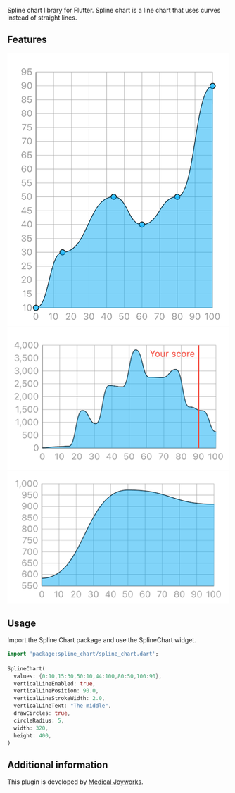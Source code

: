 <!-- 
This README describes the package. If you publish this package to pub.dev,
this README's contents appear on the landing page for your package.

For information about how to write a good package README, see the guide for
[writing package pages](https://dart.dev/guides/libraries/writing-package-pages). 

For general information about developing packages, see the Dart guide for
[creating packages](https://dart.dev/guides/libraries/create-library-packages)
and the Flutter guide for
[developing packages and plugins](https://flutter.dev/developing-packages). 
-->

Spline chart library for Flutter. Spline chart is a line chart that uses curves instead of straight lines.

## Features

![Screenshot 1](https://raw.githubusercontent.com/medicaljoyworks/spline_chart/main/doc/images/screenshot1.png)
![Screenshot 2](https://raw.githubusercontent.com/medicaljoyworks/spline_chart/main/doc/images/screenshot2.png)
![Screenshot 3](https://raw.githubusercontent.com/medicaljoyworks/spline_chart/main/doc/images/screenshot3.png)

## Usage

Import the Spline Chart package and use the SplineChart widget.

```dart
import 'package:spline_chart/spline_chart.dart';

SplineChart(
  values: {0:10,15:30,50:10,44:100,80:50,100:90},
  verticalLineEnabled: true,
  verticalLinePosition: 90.0,
  verticalLineStrokeWidth: 2.0,
  verticalLineText: "The middle",
  drawCircles: true,
  circleRadius: 5,
  width: 320,
  height: 400,
)
```

## Additional information

This plugin is developed by [Medical Joyworks](https://www.medicaljoyworks.com/).